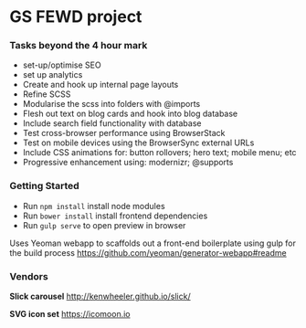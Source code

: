 # GS FEWD project

### Tasks beyond the 4 hour mark
- set-up/optimise SEO
- set up analytics
- Create and hook up internal page layouts
- Refine SCSS
- Modularise the scss into folders with @imports
- Flesh out text on blog cards and hook into blog database
- Include search field functionality with database
- Test cross-browser performance using BrowserStack
- Test on mobile devices using the BrowserSync external URLs
- Include CSS animations for: button rollovers; hero text; mobile menu; etc
- Progressive enhancement using: modernizr; @supports


### Getting Started

- Run `npm install` install node modules
- Run `bower install` install frontend dependencies
- Run `gulp serve` to open preview in browser

Uses Yeoman webapp to scaffolds out a front-end boilerplate using gulp for the build process
https://github.com/yeoman/generator-webapp#readme


### Vendors

**Slick carousel**
http://kenwheeler.github.io/slick/

**SVG icon set**
https://icomoon.io

